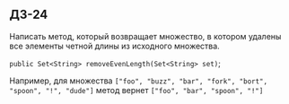 ## ДЗ-24
Написать метод, который возвращает множество, в котором удалены все элементы четной длины из исходного множества.

`public Set<String> removeEvenLength(Set<String> set)`;

Например, для множества `["foo", "buzz", "bar", "fork", "bort", "spoon", "!", "dude"]` метод вернет `["foo", "bar", "spoon", "!"]`
